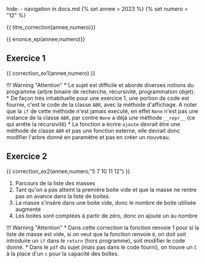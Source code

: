 hide: - navigation  in docs.md
{% set annee = 2023 %}
{% set numero = "12" %}

{{ titre_correction(annee,numero)}}


{{ enonce_ep(annee,numero)}}


## Exercice 1

{{ correction_ex1(annee,numero) }}

!!! Warning "Attention"
    * Le sujet est difficile et aborde diverses notions du programme (arbre binaire de recherche, récursivité, programmation objet).
    * De façon très inhabituelle pour une exercice 1, une portion de code est fournie, c'est le code de la classe `ABR`, avec la méthode d'affichage. A noter que la `if` de cette méthode n'est jamais executé, en effet `None` n'est pas une instance de la classe `ABR`, par contre `None` a déjà une méthode `__repr__` (ce qui arrête la récursivité)
    * La fonction a écrire `ajoute` devrait être une méthode de classe `ABR` et pas une fonction externe, elle devrait donc modifier l'arbre donné en paramètre et pas en créer un nouveau.

## Exercice 2 

{{ correction_ex2(annee,numero,"5 7 10 11 12") }}


1. Parcours de la liste des masses
2. Tant qu'on a pas atteint la première boite vide et que la masse ne rentre pas on avance dans la liste de boites.
3. La masse s'insère dans une boite vide, donc le nombre de boite utilisée augmente
4. Les boites sont comptées à partir de zéro, donc on ajoute un au nombre

!!! Warning "Attention"
    * Dans cette correction la fonction renvoie 1 pour si la liste de masse est vide, si on veut que la fonction renvoie `0`, on doit soit introduire un `if` dans le `return` (hors programme), soit modifier le code donné.
    * Dans le `pdf` du sujet (mais pas dans le code fourni), on trouve un `C` à la place d'un `c` pour la capacité des boîtes.